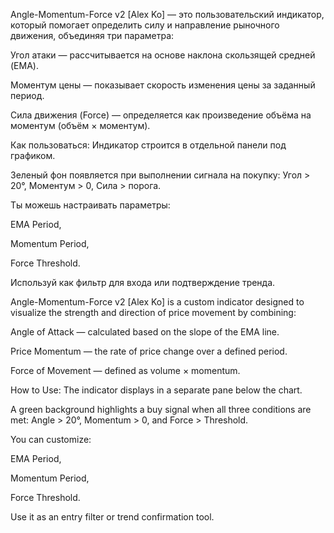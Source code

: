 Angle-Momentum-Force v2 [Alex Ko] — это пользовательский индикатор, который помогает определить силу и направление рыночного движения, объединяя три параметра:

Угол атаки — рассчитывается на основе наклона скользящей средней (EMA).

Моментум цены — показывает скорость изменения цены за заданный период.

Сила движения (Force) — определяется как произведение объёма на моментум (объём × моментум).

Как пользоваться:
Индикатор строится в отдельной панели под графиком.

Зеленый фон появляется при выполнении сигнала на покупку:
Угол > 20°, Моментум > 0, Сила > порога.

Ты можешь настраивать параметры:

EMA Period,

Momentum Period,

Force Threshold.

Используй как фильтр для входа или подтверждение тренда.

Angle-Momentum-Force v2 [Alex Ko] is a custom indicator designed to visualize the strength and direction of price movement by combining:

Angle of Attack — calculated based on the slope of the EMA line.

Price Momentum — the rate of price change over a defined period.

Force of Movement — defined as volume × momentum.

How to Use:
The indicator displays in a separate pane below the chart.

A green background highlights a buy signal when all three conditions are met:
Angle > 20°, Momentum > 0, and Force > Threshold.

You can customize:

EMA Period,

Momentum Period,

Force Threshold.

Use it as an entry filter or trend confirmation tool.
